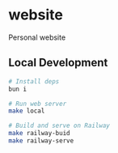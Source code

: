 # website

Personal website

## Local Development

```bash
# Install deps
bun i

# Run web server
make local

# Build and serve on Railway
make railway-buid
make railway-serve
```
